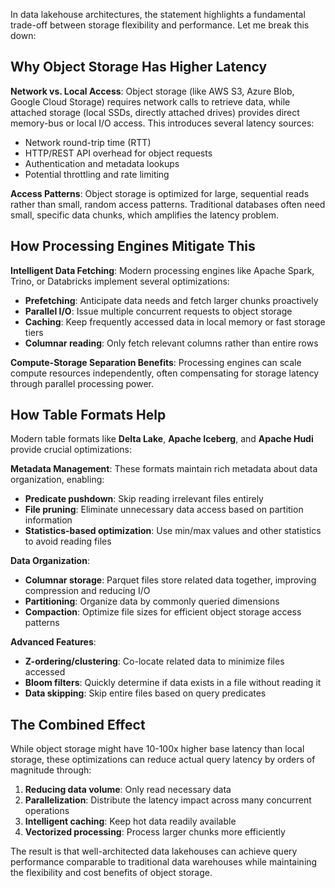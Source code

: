 In data lakehouse architectures, the statement highlights a fundamental trade-off between storage flexibility and performance. Let me break this down:

## Why Object Storage Has Higher Latency

**Network vs. Local Access**: Object storage (like AWS S3, Azure Blob, Google Cloud Storage) requires network calls to retrieve data, while attached storage (local SSDs, directly attached drives) provides direct memory-bus or local I/O access. This introduces several latency sources:

- Network round-trip time (RTT)
- HTTP/REST API overhead for object requests
- Authentication and metadata lookups
- Potential throttling and rate limiting

**Access Patterns**: Object storage is optimized for large, sequential reads rather than small, random access patterns. Traditional databases often need small, specific data chunks, which amplifies the latency problem.

## How Processing Engines Mitigate This

**Intelligent Data Fetching**: Modern processing engines like Apache Spark, Trino, or Databricks implement several optimizations:

- **Prefetching**: Anticipate data needs and fetch larger chunks proactively
- **Parallel I/O**: Issue multiple concurrent requests to object storage
- **Caching**: Keep frequently accessed data in local memory or fast storage tiers
- **Columnar reading**: Only fetch relevant columns rather than entire rows

**Compute-Storage Separation Benefits**: Processing engines can scale compute resources independently, often compensating for storage latency through parallel processing power.

## How Table Formats Help

Modern table formats like **Delta Lake**, **Apache Iceberg**, and **Apache Hudi** provide crucial optimizations:

**Metadata Management**: These formats maintain rich metadata about data organization, enabling:
- **Predicate pushdown**: Skip reading irrelevant files entirely
- **File pruning**: Eliminate unnecessary data access based on partition information
- **Statistics-based optimization**: Use min/max values and other statistics to avoid reading files

**Data Organization**: 
- **Columnar storage**: Parquet files store related data together, improving compression and reducing I/O
- **Partitioning**: Organize data by commonly queried dimensions
- **Compaction**: Optimize file sizes for efficient object storage access patterns

**Advanced Features**:
- **Z-ordering/clustering**: Co-locate related data to minimize files accessed
- **Bloom filters**: Quickly determine if data exists in a file without reading it
- **Data skipping**: Skip entire files based on query predicates

## The Combined Effect

While object storage might have 10-100x higher base latency than local storage, these optimizations can reduce actual query latency by orders of magnitude through:

1. **Reducing data volume**: Only read necessary data
2. **Parallelization**: Distribute the latency impact across many concurrent operations  
3. **Intelligent caching**: Keep hot data readily available
4. **Vectorized processing**: Process larger chunks more efficiently

The result is that well-architected data lakehouses can achieve query performance comparable to traditional data warehouses while maintaining the flexibility and cost benefits of object storage.